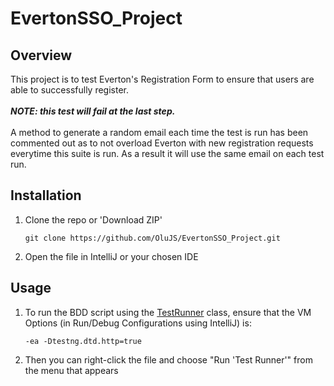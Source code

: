 # EvertonSSO_Project

## Overview
This project is to test Everton's Registration Form to ensure that users are able to successfully register.
<br>
<br>
***NOTE: this test will fail at the last step.***
<br>
<br>
A method to generate a random email each time the test is run has been commented out 
as to not overload Everton with new registration requests everytime this suite is run. As a result it will use the same email on
each test run.

## Installation
1. Clone the repo or 'Download ZIP'
   ```
   git clone https://github.com/OluJS/EvertonSSO_Project.git
   ```
2. Open the file in IntelliJ or your chosen IDE

## Usage
1. To run the BDD script using the [TestRunner](https://github.com/OluJS/EvertonSSO_Project/blob/master/src/test/java/com/example/TestRunner.java) class,
   ensure that the VM Options (in Run/Debug Configurations using IntelliJ) is:
   ```
   -ea -Dtestng.dtd.http=true
   ```
2. Then you can right-click the file and choose "Run 'Test Runner'" from the menu that appears
